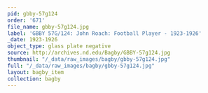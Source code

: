 ```yaml
---
pid: gbby-57g124
order: '671'
file_name: gbby-57g124.jpg
label: 'GBBY 57G/124: John Roach: Football Player - 1923-1926'
_date: 1923-1926
object_type: glass plate negative
source: http://archives.nd.edu/Bagby/GBBY-57g124.jpg
thumbnail: "/_data/raw_images/bagby/gbby-57g124.jpg"
full: "/_data/raw_images/bagby/gbby-57g124.jpg"
layout: bagby_item
collection: bagby
---
```

